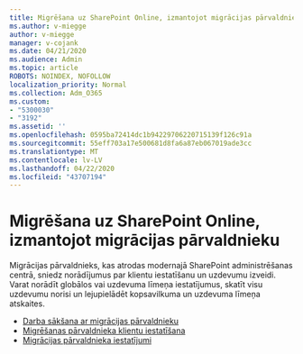 ```yaml
---
title: Migrēšana uz SharePoint Online, izmantojot migrācijas pārvaldnieku
ms.author: v-miegge
author: v-miegge
manager: v-cojank
ms.date: 04/21/2020
ms.audience: Admin
ms.topic: article
ROBOTS: NOINDEX, NOFOLLOW
localization_priority: Normal
ms.collection: Adm_O365
ms.custom:
- "5300030"
- "3192"
ms.assetid: ''
ms.openlocfilehash: 0595ba72414dc1b94229706220715139f126c91a
ms.sourcegitcommit: 55eff703a17e500681d8fa6a87eb067019ade3cc
ms.translationtype: MT
ms.contentlocale: lv-LV
ms.lasthandoff: 04/22/2020
ms.locfileid: "43707194"
---
```

# <a name="migrating-to-sharepoint-online-via-migration-manager"></a>Migrēšana uz SharePoint Online, izmantojot migrācijas pārvaldnieku

Migrācijas pārvaldnieks, kas atrodas modernajā SharePoint administrēšanas centrā, sniedz norādījumus par klientu iestatīšanu un uzdevumu izveidi. Varat norādīt globālos vai uzdevuma līmeņa iestatījumus, skatīt visu uzdevumu norisi un lejupielādēt kopsavilkuma un uzdevuma līmeņa atskaites.

* [Darba sākšana ar migrācijas pārvaldnieku](https://docs.microsoft.com/sharepointmigration/mm-get-started)
* [Migrēšanas pārvaldnieka klientu iestatīšana](https://docs.microsoft.com/sharepointmigration/mm-setup-clients)
* [Migrācijas pārvaldnieka iestatījumi](https://docs.microsoft.com/sharepointmigration/mm-settings)